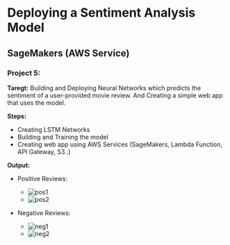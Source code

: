 # Deploying a Sentiment Analysis Model
## SageMakers (AWS Service)
### Project 5:
**Taregt:**
Building and Deploying Neural Networks which predicts the sentiment of a user-provided movie review. And Creating a simple web app that uses the model.

**Steps:**
- Creating LSTM Networks 
- Building and Training the model
- Creating web app using AWS Services (SageMakers, Lambda Function, API Gateway, S3..)

**Output:**
- Positive Reviews:
   - ![pos1](https://github.com/Yasmin-Hesham/Deep-Learning-Udacity-Nanodegree/blob/master/5-Deploying%20a%20Sentiment%20Analysis%20Model/sample_output/pos.PNG)
   - ![pos2](https://github.com/Yasmin-Hesham/Deep-Learning-Udacity-Nanodegree/blob/master/5-Deploying%20a%20Sentiment%20Analysis%20Model/sample_output/pos2.PNG)  

- Negative Reviews:
   - ![neg1](https://github.com/Yasmin-Hesham/Deep-Learning-Udacity-Nanodegree/blob/master/project5/sample_output/neg.PNG)
   - ![neg2](https://github.com/Yasmin-Hesham/Deep-Learning-Udacity-Nanodegree/blob/master/project5/sample_output/neg.PNG)
